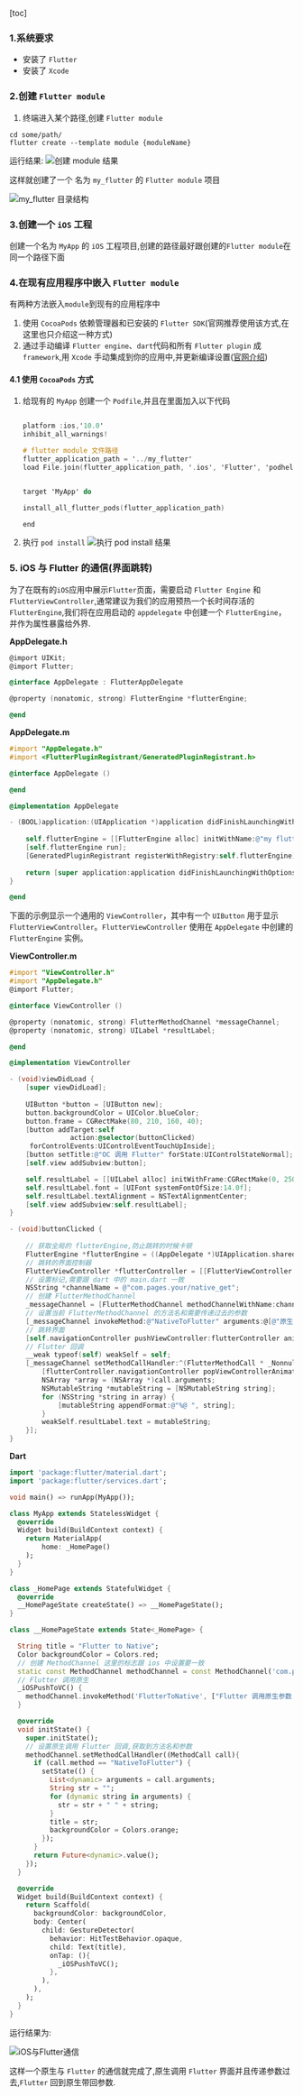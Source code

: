 [toc]

### 1.系统要求
* 安装了 `Flutter`
* 安装了 `Xcode`

### 2.创建 `Flutter module`

1. 终端进入某个路径,创建 `Flutter module`
```shell
cd some/path/
flutter create --template module {moduleName}
```
运行结果:
![创建 module 结果](https://raw.githubusercontent.com/guoguangtao/VSCodePicGoImages/master/20200807160637.png)

这样就创建了一个 名为 `my_flutter` 的 `Flutter module` 项目

![my_flutter 目录结构](https://raw.githubusercontent.com/guoguangtao/VSCodePicGoImages/master/20200807161048.png)

### 3.创建一个 `iOS` 工程
创建一个名为 `MyApp` 的 `iOS` 工程项目,创建的路径最好跟创建的`Flutter module`在同一个路径下面

### 4.在现有应用程序中嵌入 `Flutter module`
有两种方法嵌入`module`到现有的应用程序中

1. 使用 `CocoaPods` 依赖管理器和已安装的 `Flutter SDK`(官网推荐使用该方式,在这里也只介绍这一种方式)
2. 通过手动编译 `Flutter engine`、`dart`代码和所有 `Flutter plugin` 成 `framework`,用 `Xcode` 手动集成到你的应用中,并更新编译设置([官网介绍](https://flutter.dev/docs/development/add-to-app/ios/project-setup))

#### 4.1 使用 `CocoaPods` 方式
1. 给现有的 `MyApp` 创建一个 `Podfile`,并且在里面加入以下代码
    ```Objective-C

    platform :ios,'10.0'
    inhibit_all_warnings!

    # flutter module 文件路径
    flutter_application_path = '../my_flutter' 
    load File.join(flutter_application_path, '.ios', 'Flutter', 'podhelper.rb')


    target 'MyApp' do
    
    install_all_flutter_pods(flutter_application_path)

    end
    ``` 

2. 执行 `pod install`
![执行 pod install 结果](https://raw.githubusercontent.com/guoguangtao/VSCodePicGoImages/master/20200807163711.png)

### 5. iOS 与 Flutter 的通信(界面跳转)

为了在既有的`iOS`应用中展示`Flutter`页面，需要启动 `Flutter Engine` 和 `FlutterViewController`,通常建议为我们的应用预热一个长时间存活的 `FlutterEngine`,我们将在应用启动的 `appdelegate` 中创建一个 `FlutterEngine`，并作为属性暴露给外界.

**AppDelegate.h**

```Objective-C
@import UIKit;
@import Flutter;

@interface AppDelegate : FlutterAppDelegate

@property (nonatomic, strong) FlutterEngine *flutterEngine;

@end
```

**AppDelegate.m**

```Objective-C
#import "AppDelegate.h"
#import <FlutterPluginRegistrant/GeneratedPluginRegistrant.h>

@interface AppDelegate ()

@end

@implementation AppDelegate

- (BOOL)application:(UIApplication *)application didFinishLaunchingWithOptions:(NSDictionary<UIApplicationLaunchOptionsKey,id> *)launchOptions {
    
    self.flutterEngine = [[FlutterEngine alloc] initWithName:@"my flutter engine"];
    [self.flutterEngine run];
    [GeneratedPluginRegistrant registerWithRegistry:self.flutterEngine];
    
    return [super application:application didFinishLaunchingWithOptions:launchOptions];
}

@end
```

下面的示例显示一个通用的 `ViewController`，其中有一个 `UIButton` 用于显示 `FlutterViewController`。`FlutterViewController` 使用在 `AppDelegate` 中创建的 `FlutterEngine` 实例。

**ViewController.m**

```Objective-C
#import "ViewController.h"
#import "AppDelegate.h"
@import Flutter;

@interface ViewController ()

@property (nonatomic, strong) FlutterMethodChannel *messageChannel;
@property (nonatomic, strong) UILabel *resultLabel;

@end

@implementation ViewController

- (void)viewDidLoad {
    [super viewDidLoad];
    
    UIButton *button = [UIButton new];
    button.backgroundColor = UIColor.blueColor;
    button.frame = CGRectMake(80, 210, 160, 40);
    [button addTarget:self
               action:@selector(buttonClicked)
     forControlEvents:UIControlEventTouchUpInside];
    [button setTitle:@"OC 调用 Flutter" forState:UIControlStateNormal];
    [self.view addSubview:button];

    self.resultLabel = [[UILabel alloc] initWithFrame:CGRectMake(0, 250, self.view.bounds.size.width, 50)];
    self.resultLabel.font = [UIFont systemFontOfSize:14.0f];
    self.resultLabel.textAlignment = NSTextAlignmentCenter;
    [self.view addSubview:self.resultLabel];
}

- (void)buttonClicked {
    
    // 获取全局的 flutterEngine,防止跳转的时候卡顿
    FlutterEngine *flutterEngine = ((AppDelegate *)UIApplication.sharedApplication.delegate).flutterEngine;
    // 跳转的界面控制器
    FlutterViewController *flutterController = [[FlutterViewController alloc] initWithEngine:flutterEngine nibName:nil bundle:nil];
    // 设置标记,需要跟 dart 中的 main.dart 一致
    NSString *channelName = @"com.pages.your/native_get";
    // 创建 FlutterMethodChannel
    _messageChannel = [FlutterMethodChannel methodChannelWithName:channelName binaryMessenger:flutterController.binaryMessenger];
    // 设置当前 FlutterMethodChannel 的方法名和需要传递过去的参数
    [_messageChannel invokeMethod:@"NativeToFlutter" arguments:@[@"原生调用Flutter参数1", @"原生调用Flutter参数2"]];
    // 跳转界面
    [self.navigationController pushViewController:flutterController animated:YES];
    // Flutter 回调
    __weak typeof(self) weakSelf = self;
    [_messageChannel setMethodCallHandler:^(FlutterMethodCall * _Nonnull call, FlutterResult  _Nonnull result) {
        [flutterController.navigationController popViewControllerAnimated:YES];
        NSArray *array = (NSArray *)call.arguments;
        NSMutableString *mutableString = [NSMutableString string];
        for (NSString *string in array) {
            [mutableString appendFormat:@"%@ ", string];
        }
        weakSelf.resultLabel.text = mutableString;
    }];
}
```

**Dart**

```dart
import 'package:flutter/material.dart';
import 'package:flutter/services.dart';

void main() => runApp(MyApp());

class MyApp extends StatelessWidget {
  @override
  Widget build(BuildContext context) {
    return MaterialApp(
        home: _HomePage()
    );
  }
}

class _HomePage extends StatefulWidget {
  @override
  __HomePageState createState() => __HomePageState();
}

class __HomePageState extends State<_HomePage> {

  String title = "Flutter to Native";
  Color backgroundColor = Colors.red;
  // 创建 MethodChannel 这里的标志跟 ios 中设置要一致
  static const MethodChannel methodChannel = const MethodChannel('com.pages.your/native_get');
  // Flutter 调用原生
  _iOSPushToVC() {
    methodChannel.invokeMethod('FlutterToNative', ["Flutter 调用原生参数 1", "Flutter 调用原生参数 2"]);
  }

  @override
  void initState() {
    super.initState();
    // 设置原生调用 Flutter 回调,获取到方法名和参数
    methodChannel.setMethodCallHandler((MethodCall call){
      if (call.method == "NativeToFlutter") {
        setState(() {
          List<dynamic> arguments = call.arguments;
          String str = "";
          for (dynamic string in arguments) {
            str = str + " " + string;
          }
          title = str;
          backgroundColor = Colors.orange;
        });
      }
      return Future<dynamic>.value();
    });
  }

  @override
  Widget build(BuildContext context) {
    return Scaffold(
      backgroundColor: backgroundColor,
      body: Center(
        child: GestureDetector(
          behavior: HitTestBehavior.opaque,
          child: Text(title),
          onTap: (){
            _iOSPushToVC();
          },
        ),
      ),
    );
  }
}
```

运行结果为:

![iOS与Flutter通信](https://raw.githubusercontent.com/guoguangtao/VSCodePicGoImages/master/iOS%E4%B8%8EFlutter%E9%80%9A%E4%BF%A1.gif)


这样一个原生与 `Flutter` 的通信就完成了,原生调用 `Flutter` 界面并且传递参数过去,`Flutter` 回到原生带回参数.